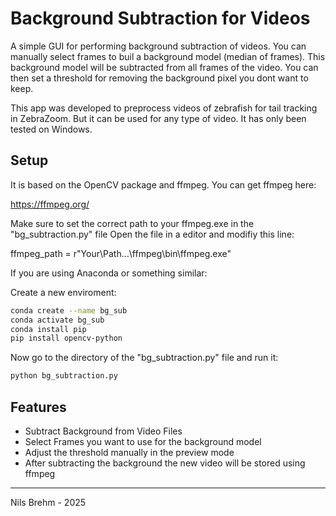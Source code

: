 # Background Subtraction for Videos

A simple GUI for performing background subtraction of videos. You can manually select frames to buil a background model (median of frames).
This background model will be subtracted from all frames of the video. You can then set a threshold for removing the background pixel you dont want to keep.

This app was developed to preprocess videos of zebrafish for tail tracking in ZebraZoom. But it can be used for any type of video. It has only been tested on Windows.

## Setup
It is based on the OpenCV package and ffmpeg. You can get ffmpeg here: 

https://ffmpeg.org/

Make sure to set the correct path to your ffmpeg.exe in the "bg_subtraction.py" file
Open the file in a editor and modifiy this line:

ffmpeg_path = r"Your\Path\...\ffmpeg\bin\ffmpeg.exe"


If you are using Anaconda or something similar:

Create a new enviroment:
```bash
conda create --name bg_sub
conda activate bg_sub
conda install pip
pip install opencv-python
```

Now go to the directory of the "bg_subtraction.py" file and run it:
```bash
python bg_subtraction.py
```

## Features
- Subtract Background from Video Files
- Select Frames you want to use for the background model
- Adjust the threshold manually in the preview mode
- After subtracting the background the new video will be stored using ffmpeg


----------
Nils Brehm - 2025